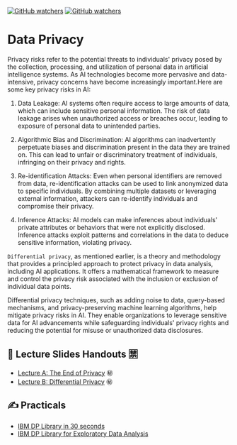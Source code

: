 [![GitHub watchers](https://img.shields.io/badge/tulip--lab-Pattern--Classification-brightgreen)](../README.md)
[![GitHub watchers](https://img.shields.io/badge/Module-Data--Privacy-orange)](README.md)

# Data Privacy

Privacy risks refer to the potential threats to individuals' privacy posed by the collection, processing, and utilization of personal data in artificial intelligence systems. As AI technologies become more pervasive and data-intensive, privacy concerns have become increasingly important.Here are some key privacy risks in AI:

1. Data Leakage: AI systems often require access to large amounts of data, which can include sensitive personal information. The risk of data leakage arises when unauthorized access or breaches occur, leading to exposure of personal data to unintended parties.

2. Algorithmic Bias and Discrimination: AI algorithms can inadvertently perpetuate biases and discrimination present in the data they are trained on. This can lead to unfair or discriminatory treatment of individuals, infringing on their privacy and rights.

3. Re-identification Attacks: Even when personal identifiers are removed from data, re-identification attacks can be used to link anonymized data to specific individuals. By combining multiple datasets or leveraging external information, attackers can re-identify individuals and compromise their privacy.

4. Inference Attacks: AI models can make inferences about individuals' private attributes or behaviors that were not explicitly disclosed. Inference attacks exploit patterns and correlations in the data to deduce sensitive information, violating privacy.

`Differential privacy`, as mentioned earlier, is a theory and methodology that provides a principled approach to protect privacy in data analysis, including AI applications. It offers a mathematical framework to measure and control the privacy risk associated with the inclusion or exclusion of individual data points. 

Differential privacy techniques, such as adding noise to data, query-based mechanisms, and privacy-preserving machine learning algorithms, help mitigate privacy risks in AI. They enable organizations to leverage sensitive data for AI advancements while safeguarding individuals' privacy rights and reducing the potential for misuse or unauthorized data disclosures.


## :notebook_with_decorative_cover: Lecture Slides Handouts :u7981:

- [Lecture A: The End of Privacy](https://github.com/tulip-lab/handouts/blob/main/PaDS/FLIP20.pdf)  :secret:
- [Lecture B: Differential Privacy](https://github.com/tulip-lab/handouts/blob/main/PaDS/FLIP22.pdf)   :secret:


## :writing_hand: Practicals

- [IBM DP Library in 30 seconds](https://github.com/tulip-lab/sit742/blob/develop/Jupyter/M06-Advanced/M06A-IBMDP-30Seconds.ipynb)
- [IBM DP Library for Exploratory Data Analysis](https://github.com/tulip-lab/sit742/blob/develop/Jupyter/M06-Advanced/M06B-IBMDP-Exploration.ipynb)